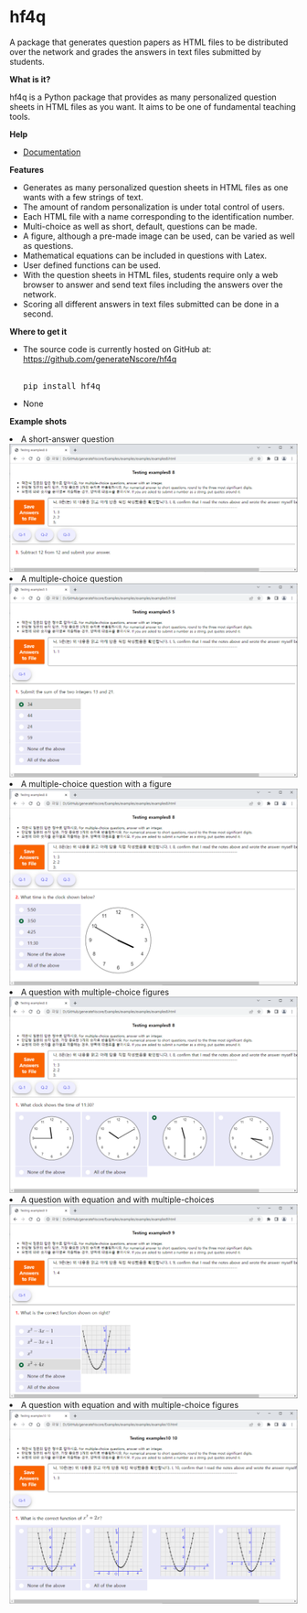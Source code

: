 # hf4q
 
A package that generates question papers as HTML files to be distributed over the network and grades the answers in text files submitted by students.

<strong>What is it?</strong>

hf4q is a Python package that provides as many personalized question sheets in HTML files as you want. It aims to be one of fundamental teaching tools.

<strong>Help</strong>
<ul>
<li><a href="https://github.com/generateNscore/hf4q/wiki">Documentation</a></li>
</ul>

<strong>Features</strong>
<ul>
<li>Generates as many personalized question sheets in HTML files as one wants with a few strings of text.</li>
<li>The amount of random personalization is under total control of users.</li>
<li>Each HTML file with a name corresponding to the identification number.</li>
<li>Multi-choice as well as short, default, questions can be made.</li>
<li>A figure, although a pre-made image can be used, can be varied as well as questions.</li>
<li>Mathematical equations can be included in questions with Latex.</li>
<li>User defined functions can be used.</li>
<li>With the question sheets in HTML files, students require only a web browser to answer and send text files including the answers over the network.</li>
<li>Scoring all different answers in text files submitted can be done in a second.</li>
</ul>

<strong>Where to get it</strong>
<ul>
<li>The source code is currently hosted on GitHub at: <a href="https://github.com/generateNscore/hf4q">https://github.com/generateNscore/hf4q</a></li>
<br>

<pre lang=sh>pip install hf4q</pre>

</ul>

<ul><li>None</li></ul>

<strong>Example shots</strong>
<li>A short-answer question</li>
<img src="https://github.com/generateNscore/hf4q/blob/main/img/example1-3.png">
<li>A multiple-choice question</li>
<img src="https://github.com/generateNscore/hf4q/blob/main/img/example1-6.png">
<li>A multiple-choice question with a figure</li>
<img src="https://github.com/generateNscore/hf4q/blob/main/img/example1-2.png">
<li>A question with multiple-choice figures</li>
<img src="https://github.com/generateNscore/hf4q/blob/main/img/example1-1.png">
<li>A question with equation and with multiple-choices</li>
<img src="https://github.com/generateNscore/hf4q/blob/main/img/example1-4.png">
<li>A question with equation and with multiple-choice figures</li>
<img src="https://github.com/generateNscore/hf4q/blob/main/img/example1-5.png">
